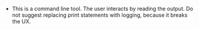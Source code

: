 - This is a command line tool.  The user interacts by reading the output.  Do not suggest replacing print statements with logging, because it breaks the UX.
